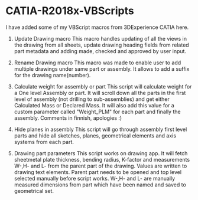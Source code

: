 # CATIA-R2018x-VBScripts
I have added some of my VBScript macros from 3DExperience CATIA here.

1. Update Drawing macro
  This macro handles updating of all the views in the drawing from all sheets, update drawing heading fields from related part metadata and adding made, checked and approved by user input.
  
  
2. Rename Drawing macro
  This macro was made to enable user to add multiple drawings under same part or assembly. It allows to add a suffix for the drawing name(number).
  
3. Calculate weight for assembly or part
  This script will calculate weight for a One level Assembly or part. It will scroll down all the parts in the first level of assembly (not drilling to sub-assemblies) and get either Calculated Mass or Declared Mass. It will also add this value for a custom parameter called "Weight_PLM" for each part and finally the assembly. Comments in finnish, apologies :)
 
4. Hide planes in assembly
  This script will go through assembly first level parts and hide all sketches, planes, geometrical elements and axis systems from each part.

5. Drawing part parameters
  This script works on drawing app. It will fetch sheetmetal plate thickness, bending radius, K-factor and measurements W-,H- and L- from the parent part of the drawing. Values are written to drawing text elements. Parent part needs to be opened and top level selected manually before script works. W-,H- and L- are manually measured dimensions from part which have been named and saved to geometrical set.
